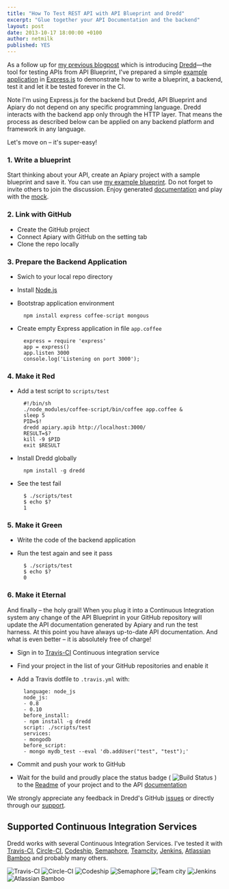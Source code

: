 ```yaml
---
title: "How To Test REST API with API Blueprint and Dredd"
excerpt: "Glue together your API Documentation and the backend"
layout: post
date: 2013-10-17 18:00:00 +0100
author: netmilk
published: YES
---
```



As a follow up for [my previous blogpost][] which is introducing [Dredd][]—the tool for testing APIs from API Blueprint, I've prepared a simple [example application][dredd-example] in [Express.js][] to demonstrate how to write a blueprint, a backend, test it and let it be tested forever in the CI. 

Note I'm using Express.js for the backend but Dredd, API Blueprint and Apiary do not depend on any specific programming language. Dredd interacts with the backend app only through the HTTP layer. That means the process as described below can be applied on any backend platform and framework in any language. 

Let's move on – it's super-easy!

### 1. Write a blueprint

Start thinking about your API, create an Apiary project with a sample blueprint and save it. You can use [my example blueprint][blueprint]. Do not forget to invite others to join the discussion. Enjoy generated [documentation][] and play with the [mock][].

### 2. Link with GitHub

- Create the GitHub project
- Connect Apiary with GitHub on the setting tab
- Clone the repo locally

### 3. Prepare the Backend Application

- Swich to your local repo directory
- Install [Node.js][]
- Bootstrap application environment

        npm install express coffee-script mongous

- Create empty Express application in file `app.coffee`

        express = require 'express'
        app = express()
        app.listen 3000
        console.log('Listening on port 3000');


### 4. Make it Red

- Add a test script to `scripts/test`

        #!/bin/sh
        ./node_modules/coffee-script/bin/coffee app.coffee &
        sleep 5
        PID=$!
        dredd apiary.apib http://localhost:3000/
        RESULT=$?
        kill -9 $PID
        exit $RESULT


- Install Dredd globally 

        npm install -g dredd

- See the test fail

        $ ./scripts/test
        $ echo $?
        1
  
### 5. Make it Green

- Write the code of the backend application
- Run the test again and see it pass

        $ ./scripts/test
        $ echo $?
        0
        
### 6. Make it Eternal

And finally – the holy grail! When you plug it into a Continuous Integration system any change of the API Blueprint in your GitHub repository will update the API documentation generated by Apiary and run the test harness. At this point you have always up-to-date API documentation. And what is even better – it is absolutely free of charge!

- Sign in to [Travis-CI] Continuous integration service
- Find your project in the list of your GitHub repositories and enable it
- Add a Travis dotfile to `.travis.yml` with:

        language: node_js
        node_js:
        - 0.8
        - 0.10
        before_install:
        - npm install -g dredd
        script: ./scripts/test
        services:
        - mongodb
        before_script:
        - mongo mydb_test --eval 'db.addUser("test", "test");'

- Commit and push your work to GitHub
- Wait for the build and proudly place the status badge ( ![Build Status](https://travis-ci.org/apiaryio/dredd-example.png?branch=master) ) to the [Readme][] of your project and to the API [documentation][]

We strongly appreciate any feedback in Dredd's GitHub [issues] or directly through our [support].

## Supported Continuous Integration Services

Dredd works with several Continuous Integration Services. I've tested it with [Travis-CI][], [Circle-CI][], [Codeship][], [Semaphore][], [Teamcity][], [Jenkins][], [Atlassian Bamboo][] and probably many others. 

![Travis-CI](http://blog.apiary.io/images/ci-systems/travis.gif?2)
![Circle-CI](http://blog.apiary.io/images/ci-systems/circle.gif?2)
![Codeship](http://blog.apiary.io/images/ci-systems/codeship.gif?2)
![Semaphore](http://blog.apiary.io/images/ci-systems/semaphore1.gif?2)
![Team city](http://blog.apiary.io/images/ci-systems/teamcity.gif?2)
![Jenkins](http://blog.apiary.io/images/ci-systems/jenkins.gif?2)
![Atlassian Bamboo](http://blog.apiary.io/images/ci-systems/bamboo.gif?2)

[Apiary]: http://apiary.io
[my previous blogpost]: http://blog.apiary.io/2013/10/10/No-more-outdated-API-documentation/
[Readme]: https://github.com/apiaryio/dredd-example/blob/master/README.md
[blueprint]: https://gist.github.com/netmilk/6885268
[documentation]: http://docs.dreddexample.apiary.io/
[mock]: http://docs.dreddexample.apiary.io/traffic
[dredd-example]: http://github.com/apiaryio/dredd-example
[Express.js]: http://expressjs.com/
[issues]: https://github.com/apiaryio/dredd-example/issues
[support]: mailto:support@apiary.io
[Dredd]: https://github.com/apiaryio/dredd
[API Blueprint]: https://apiblueprint.org/
[Travis-CI]: https://travis-ci.org/
[Codeship]: https://www.codeship.io/
[Teamcity]: http://www.jetbrains.com/teamcity/
[Circle-CI]: https://circleci.com/
[Jenkins]: http://jenkins-ci.org/
[Hudson]: http://hudson-ci.org/
[Atlassian Bamboo]: https://www.atlassian.com/software/bamboo
[Semaphore]: https://semaphoreapp.com/
[Node.js]: http://nodejs.org/
[NPM]: https://npmjs.org/
[NVM]: https://github.com/creationix/nvm
